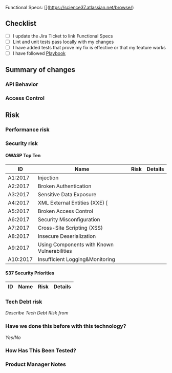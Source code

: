 Functional Specs: [<Jira Ticket>](https://science37.atlassian.net/browse/<Jira Ticket>)

## Checklist

 - [ ] I update the Jira Ticket to link Functional Specs
 - [ ] Lint and unit tests pass locally with my changes
 - [ ] I have added tests that prove my fix is effective or that my feature works
 - [ ] I have followed [Playbook](https://science37.atlassian.net/wiki/spaces/TECH/pages/484147358/Implementation+Specification+Playbook)

## Summary of changes

### API Behavior

### Access Control

## Risk

### Performance risk

### Security risk

#### OWASP Top Ten

| ID | Name | Risk | Details |
|----------|---------------------------------------------|------|--------------|
| A1:2017 | Injection |  |  |
| A2:2017 | Broken Authentication |  |  |
| A3:2017 | Sensitive Data Exposure |  |  |
| A4:2017 | XML External Entities (XXE) [ |  |  |
| A5:2017 | Broken Access Control | | |
| A6:2017 | Security Misconfiguration |  |  |
| A7:2017 | Cross-Site Scripting (XSS) |  |  |
| A8:2017 | Insecure Deserialization |  |  |
| A9:2017 | Using Components with Known Vulnerabilities |  |  |
| A10:2017 | Insufficient Logging&Monitoring |  |  |

#### S37 Security Priorities

| ID | Name | Risk | Details |
|----------|---------------------------------------------|------|--------------|

### Tech Debt risk
_Describe Tech Debt Risk from_

### Have we done this before with this technology?
_Yes/No_

### How Has This Been Tested?
<!-- Include details of your testing environment, and the tests that you ran -->
<!-- to verify the effect your changes will have on other areas of the code. -->

### Product Manager Notes
<!-- Additional Area for PM's -->



